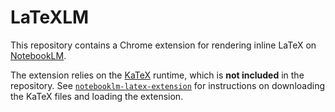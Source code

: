 # LaTeXLM

This repository contains a Chrome extension for rendering inline LaTeX on [NotebookLM](https://notebooklm.google.com/).

The extension relies on the [KaTeX](https://katex.org/) runtime, which is **not included** in the repository. See [`notebooklm-latex-extension`](./notebooklm-latex-extension/) for instructions on downloading the KaTeX files and loading the extension.
